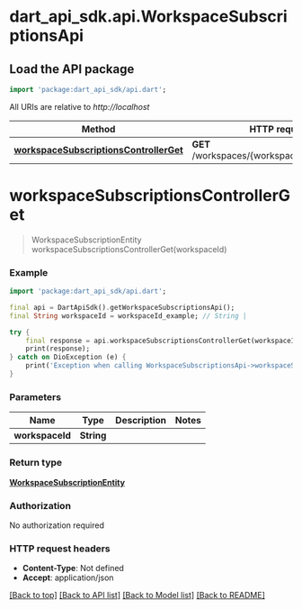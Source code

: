 # dart_api_sdk.api.WorkspaceSubscriptionsApi

## Load the API package
```dart
import 'package:dart_api_sdk/api.dart';
```

All URIs are relative to *http://localhost*

Method | HTTP request | Description
------------- | ------------- | -------------
[**workspaceSubscriptionsControllerGet**](WorkspaceSubscriptionsApi.md#workspacesubscriptionscontrollerget) | **GET** /workspaces/{workspaceId}/subscription | 


# **workspaceSubscriptionsControllerGet**
> WorkspaceSubscriptionEntity workspaceSubscriptionsControllerGet(workspaceId)



### Example
```dart
import 'package:dart_api_sdk/api.dart';

final api = DartApiSdk().getWorkspaceSubscriptionsApi();
final String workspaceId = workspaceId_example; // String | 

try {
    final response = api.workspaceSubscriptionsControllerGet(workspaceId);
    print(response);
} catch on DioException (e) {
    print('Exception when calling WorkspaceSubscriptionsApi->workspaceSubscriptionsControllerGet: $e\n');
}
```

### Parameters

Name | Type | Description  | Notes
------------- | ------------- | ------------- | -------------
 **workspaceId** | **String**|  | 

### Return type

[**WorkspaceSubscriptionEntity**](WorkspaceSubscriptionEntity.md)

### Authorization

No authorization required

### HTTP request headers

 - **Content-Type**: Not defined
 - **Accept**: application/json

[[Back to top]](#) [[Back to API list]](../README.md#documentation-for-api-endpoints) [[Back to Model list]](../README.md#documentation-for-models) [[Back to README]](../README.md)

